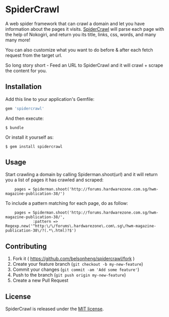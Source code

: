 # SpiderCrawl

A web spider framework that can crawl a domain and let you have information about the pages it visits. [SpiderCrawl](https://github.com/belsonheng/spidercrawl) will parse each page with the help of Nokogiri, and return you its title, links, css, words, and many many more! 

You can also customize what you want to do before & after each fetch request from the target url.

So long story short - Feed an URL to SpiderCrawl and it will crawl + scrape the content for you. 

## Installation

Add this line to your application's Gemfile:

```ruby
gem 'spidercrawl'
```

And then execute:

    $ bundle

Or install it yourself as:

    $ gem install spidercrawl

## Usage

Start crawling a domain by calling Spiderman.shoot(*url*) and it will return you a list of pages it has crawled and scraped:

        pages = Spiderman.shoot('http://forums.hardwarezone.com.sg/hwm-magazine-publication-38/')

To include a pattern matching for each page, do as follow:

        pages = Spiderman.shoot('http://forums.hardwarezone.com.sg/hwm-magazine-publication-38/',
                :pattern => Regexp.new('^http:\/\/forums\.hardwarezone\.com\.sg\/hwm-magazine-publication-38\/?(.*\.html)?$')

## Contributing

1. Fork it ( https://github.com/belsonheng/spidercrawl/fork )
2. Create your feature branch (`git checkout -b my-new-feature`)
3. Commit your changes (`git commit -am 'Add some feature'`)
4. Push to the branch (`git push origin my-new-feature`)
5. Create a new Pull Request

## License

SpiderCrawl is released under the [MIT license](https://github.com/belsonheng/spidercrawl/blob/master/LICENSE.txt).
